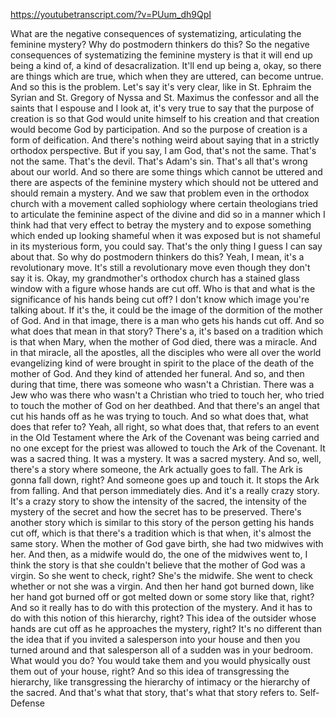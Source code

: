 https://youtubetranscript.com/?v=PUum_dh9QpI

 What are the negative consequences of systematizing, articulating the feminine mystery? Why do postmodern thinkers do this? So the negative consequences of systematizing the feminine mystery is that it will end up being a kind of, a kind of desacralization. It'll end up being a, okay, so there are things which are true, which when they are uttered, can become untrue. And so this is the problem. Let's say it's very clear, like in St. Ephraim the Syrian and St. Gregory of Nyssa and St. Maximus the confessor and all the saints that I espouse and I look at, it's very true to say that the purpose of creation is so that God would unite himself to his creation and that creation would become God by participation. And so the purpose of creation is a form of deification. And there's nothing weird about saying that in a strictly orthodox perspective. But if you say, I am God, that's not the same. That's not the same. That's the devil. That's Adam's sin. That's all that's wrong about our world. And so there are some things which cannot be uttered and there are aspects of the feminine mystery which should not be uttered and should remain a mystery. And we saw that problem even in the orthodox church with a movement called sophiology where certain theologians tried to articulate the feminine aspect of the divine and did so in a manner which I think had that very effect to betray the mystery and to expose something which ended up looking shameful when it was exposed but is not shameful in its mysterious form, you could say. That's the only thing I guess I can say about that. So why do postmodern thinkers do this? Yeah, I mean, it's a revolutionary move. It's still a revolutionary move even though they don't say it is. Okay, my grandmother's orthodox church has a stained glass window with a figure whose hands are cut off. Who is that and what is the significance of his hands being cut off? I don't know which image you're talking about. If it's the, it could be the image of the dormition of the mother of God. And in that image, there is a man who gets his hands cut off. And so what does that mean in that story? There's a, it's based on a tradition which is that when Mary, when the mother of God died, there was a miracle. And in that miracle, all the apostles, all the disciples who were all over the world evangelizing kind of were brought in spirit to the place of the death of the mother of God. And they kind of attended her funeral. And so, and then during that time, there was someone who wasn't a Christian. There was a Jew who was there who wasn't a Christian who tried to touch her, who tried to touch the mother of God on her deathbed. And that there's an angel that cut his hands off as he was trying to touch. And so what does that, what does that refer to? Yeah, all right, so what does that, that refers to an event in the Old Testament where the Ark of the Covenant was being carried and no one except for the priest was allowed to touch the Ark of the Covenant. It was a sacred thing. It was a mystery. It was a sacred mystery. And so, well, there's a story where someone, the Ark actually goes to fall. The Ark is gonna fall down, right? And someone goes up and touch it. It stops the Ark from falling. And that person immediately dies. And it's a really crazy story. It's a crazy story to show the intensity of the sacred, the intensity of the mystery of the secret and how the secret has to be preserved. There's another story which is similar to this story of the person getting his hands cut off, which is that there's a tradition which is that when, it's almost the same story. When the mother of God gave birth, she had two midwives with her. And then, as a midwife would do, the one of the midwives went to, I think the story is that she couldn't believe that the mother of God was a virgin. So she went to check, right? She's the midwife. She went to check whether or not she was a virgin. And then her hand got burned down, like her hand got burned off or got melted down or some story like that, right? And so it really has to do with this protection of the mystery. And it has to do with this notion of this hierarchy, right? This idea of the outsider whose hands are cut off as he approaches the mystery, right? It's no different than the idea that if you invited a salesperson into your house and then you turned around and that salesperson all of a sudden was in your bedroom. What would you do? You would take them and you would physically oust them out of your house, right? And so this idea of transgressing the hierarchy, like transgressing the hierarchy of intimacy or the hierarchy of the sacred. And that's what that story, that's what that story refers to. Self-Defense